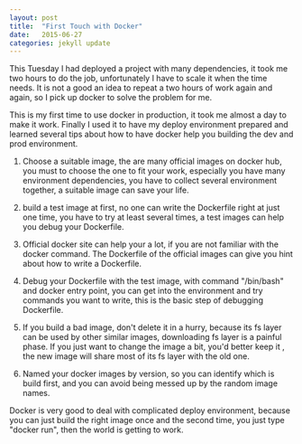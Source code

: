 ```yaml
---
layout: post
title:  "First Touch with Docker"
date:   2015-06-27
categories: jekyll update
---
```


This Tuesday I had deployed a project with many dependencies, it took me two hours to do the job, unfortunately I have to
scale it when the time needs. It is not a good an idea to repeat a two hours of work again and again, so I pick up docker
to solve the problem for me.

This is my first time to use docker in production, it took me almost a day to make it work. Finally I used it to have my
deploy environment prepared and learned several tips about how to have docker help you building the dev and prod environment.

1) Choose a suitable image, the are many official images on docker hub, you must to choose the one to fit your work, especially
you have many environment dependencies, you have to collect several environment together, a suitable image can save your
life.

2) build a test image at first, no one can write the Dockerfile right at just one time, you have to try at least several times,
a test images can help you debug your Dockerfile.

3) Official docker site can help your a lot, if you are not familiar with the docker command. The Dockerfile of the official
images can give you hint about how to write a Dockerfile.

4) Debug your Dockerfile with the test image, with command "/bin/bash" and docker entry point, you can get into the environment
and try commands you want to write, this is the basic step of debugging Dockerfile.

5) If you build a bad image, don't delete it in a hurry, because its fs layer can be used by other similar images, downloading
fs layer is a painful phase. If you just want to change the image a bit, you'd better keep it , the new image will share
most of its fs layer with the old one.

6) Named your docker images by version, so you can identify which is build first, and you can avoid being messed up by the
random image names.

Docker is very good to deal with complicated deploy environment, because you can just build the right image once and the
second time, you just type "docker run", then the world is getting to work.
